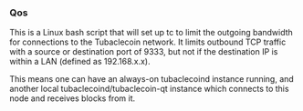 ### Qos ###

This is a Linux bash script that will set up tc to limit the outgoing bandwidth for connections to the Tubaclecoin network. It limits outbound TCP traffic with a source or destination port of 9333, but not if the destination IP is within a LAN (defined as 192.168.x.x).

This means one can have an always-on tubaclecoind instance running, and another local tubaclecoind/tubaclecoin-qt instance which connects to this node and receives blocks from it.
